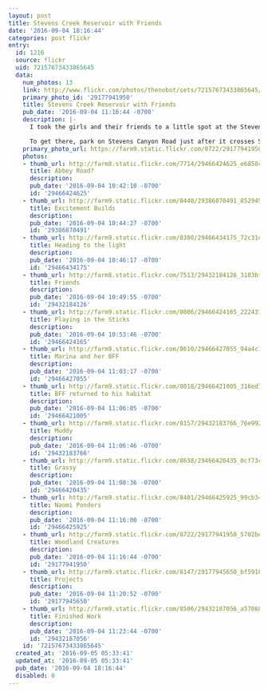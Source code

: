 ```yaml
---
layout: post
title: Stevens Creek Reservoir with Friends
date: '2016-09-04 18:16:44'
categories: post flickr
entry:
  id: 1216
  source: flickr
  uid: 72157673433865645
  data:
    num_photos: 13
    link: http://www.flickr.com/photos/thenobot/sets/72157673433865645/
    primary_photo_id: '29177941950'
    title: Stevens Creek Reservoir with Friends
    pub_date: '2016-09-04 11:16:44 -0700'
    description: |-
      I took the girls and their friends to a little spot at the Stevens Creek Reservoir that I've seen from above on the Tony Look Trail.  The last time I ran on that trail, there was a family of deer foraging at the lake basin, so surely it would be good for a kid-venture!

      To get there, park on Stevens Canyon Road just after it crosses Stevens Creek. There's a gate and some warnings about launching boats, though I'm not sure how anyone would launch a boat there.
    primary_photo_url: https://farm9.static.flickr.com/8722/29177941950_5702be84d7_m.jpg
    photos:
    - thumb_url: http://farm8.static.flickr.com/7714/29466424625_e6858c0d08_s.jpg
      title: Abbey Road?
      description: 
      pub_date: '2016-09-04 10:42:10 -0700'
      id: '29466424625'
    - thumb_url: http://farm9.static.flickr.com/8440/29386870491_852949bc67_s.jpg
      title: Excitement Builds
      description: 
      pub_date: '2016-09-04 10:44:27 -0700'
      id: '29386870491'
    - thumb_url: http://farm9.static.flickr.com/8380/29466434175_72c31c87f6_s.jpg
      title: Heading to the light
      description: 
      pub_date: '2016-09-04 10:46:17 -0700'
      id: '29466434175'
    - thumb_url: http://farm8.static.flickr.com/7513/29432184126_3183bf3555_s.jpg
      title: Friends
      description: 
      pub_date: '2016-09-04 10:49:55 -0700'
      id: '29432184126'
    - thumb_url: http://farm9.static.flickr.com/8006/29466424165_2224373486_s.jpg
      title: Playing in the Sticks
      description: 
      pub_date: '2016-09-04 10:53:46 -0700'
      id: '29466424165'
    - thumb_url: http://farm9.static.flickr.com/8610/29466427055_94a4c135be_s.jpg
      title: Marina and her BFF
      description: 
      pub_date: '2016-09-04 11:03:17 -0700'
      id: '29466427055'
    - thumb_url: http://farm9.static.flickr.com/8018/29466421005_316ed7992f_s.jpg
      title: BFF returned to his habitat
      description: 
      pub_date: '2016-09-04 11:06:05 -0700'
      id: '29466421005'
    - thumb_url: http://farm9.static.flickr.com/8157/29432183766_76e992be33_s.jpg
      title: Muddy
      description: 
      pub_date: '2016-09-04 11:06:46 -0700'
      id: '29432183766'
    - thumb_url: http://farm9.static.flickr.com/8638/29466420435_0cf73c6b1e_s.jpg
      title: Grassy
      description: 
      pub_date: '2016-09-04 11:08:36 -0700'
      id: '29466420435'
    - thumb_url: http://farm9.static.flickr.com/8401/29466425925_99cb349d55_s.jpg
      title: Naomi Ponders
      description: 
      pub_date: '2016-09-04 11:16:00 -0700'
      id: '29466425925'
    - thumb_url: http://farm9.static.flickr.com/8722/29177941950_5702be84d7_s.jpg
      title: Woodland Creatures
      description: 
      pub_date: '2016-09-04 11:16:44 -0700'
      id: '29177941950'
    - thumb_url: http://farm9.static.flickr.com/8147/29177945650_bf5918188e_s.jpg
      title: Projects
      description: 
      pub_date: '2016-09-04 11:20:52 -0700'
      id: '29177945650'
    - thumb_url: http://farm9.static.flickr.com/8506/29432187056_a57868d949_s.jpg
      title: Finished Work
      description: 
      pub_date: '2016-09-04 11:23:44 -0700'
      id: '29432187056'
    id: '72157673433865645'
  created_at: '2016-09-05 05:33:41'
  updated_at: '2016-09-05 05:33:41'
  pub_date: '2016-09-04 18:16:44'
  disabled: 0
---
```

